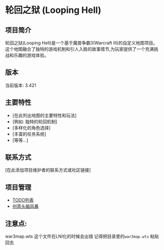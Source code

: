 # 轮回之狱 (Looping Hell)

## 项目简介

轮回之狱(Looping Hell)是一个基于魔兽争霸3(Warcraft III)的自定义地图项目。这个地图融合了独特的游戏机制和引人入胜的故事情节,为玩家提供了一个充满挑战和乐趣的游戏体验。

## 版本

当前版本: 3.421

## 主要特性

- [在此列出地图的主要特性和玩法]
- [例如: 独特的轮回机制]
- [多样化的角色选择]
- [丰富的任务系统]
- [等等...]

## 联系方式

[在此添加项目维护者的联系方式或社区链接]

## 项目管理

- [TODO列表](TODO.md)
- [创意头脑风暴](BRAINSTORM.md)


## 注意点:
war3map.wts 这个文件在LNI化的时候会出错  记得把目录里的`war3map.wts` 粘贴回去